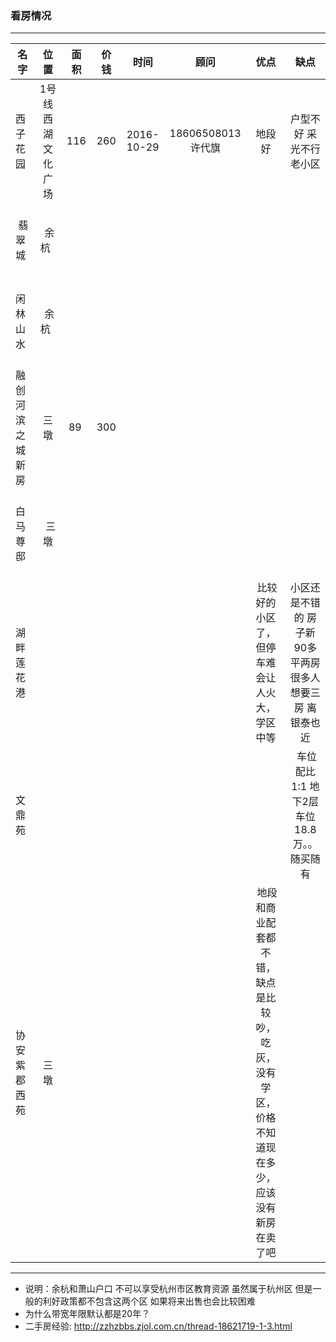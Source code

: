 ### 看房情况
---

|名字            |位置           |         面积  |         价钱  |    时间        |     顾问      |优点           |缺点            | 
| ------------- |:-------------:|:-------------:|:-------------:|:-------------:|:-------------:|:-------------:|:-------------:|
| 西子花园       |1号线西湖文化广场|        116    |  260          | 2016-10-29    |18606508013许代旗| 地段好 |户型不好 采光不行 老小区|
|    翡翠城      |      余杭     |               |               |              |               |            |                   |
|    闲林山水    |      余杭     |               |               |              |               |            |                   |
|融创河滨之城 新房|     三墩      |     89        |      300      |              |               |            |                   |
|    白马尊邸    |      三墩     |   |   |   |   |   |   |
|    湖畔莲花港    |          |   |   |   |   |  比较好的小区了，但停车难会让人火大，学区中等 | 小区还是不错的 房子新 90多平两房很多人想要三房  离银泰也近  |
|文鼎苑 |  |   |   |   |   |   |  车位配比1:1   地下2层车位 18.8万。。随买随有 |
| 协安紫郡西苑| 三墩 |   |   |   |   |  地段和商业配套都不错，缺点是比较吵，吃灰，没有学区，价格不知道现在多少，应该没有新房在卖了吧 |   |

---

- 说明：余杭和萧山户口 不可以享受杭州市区教育资源 虽然属于杭州区 但是一般的利好政策都不包含这两个区 如果将来出售也会比较困难
- 为什么带宽年限默认都是20年？
- 二手房经验: http://zzhzbbs.zjol.com.cn/thread-18621719-1-3.html
